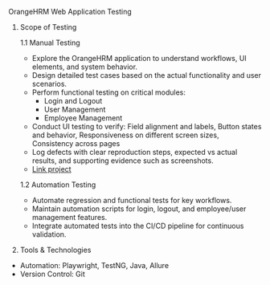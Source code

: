 OrangeHRM Web Application Testing

1. Scope of Testing
   
   1.1 Manual Testing
     - Explore the OrangeHRM application to understand workflows, UI elements, and system behavior.
     - Design detailed test cases based on the actual functionality and user scenarios.
     - Perform functional testing on critical modules:
       + Login and Logout
       + User Management
       + Employee Management
     - Conduct UI testing to verify: Field alignment and labels, Button states and behavior, Responsiveness on different screen sizes, Consistency across pages
     - Log defects with clear reproduction steps, expected vs actual results, and supporting evidence such as screenshots.
     - [Link project](https://docs.google.com/spreadsheets/d/1A8LoEFLwkRi8xAISAJ76tQRmRGeRIp54/edit?usp=sharing&ouid=110317160902650096912&rtpof=true&sd=true)
       
   1.2 Automation Testing
     - Automate regression and functional tests for key workflows.
     - Maintain automation scripts for login, logout, and employee/user management features.
     - Integrate automated tests into the CI/CD pipeline for continuous validation.

2. Tools & Technologies
  - Automation: Playwright, TestNG, Java, Allure
  - Version Control: Git
